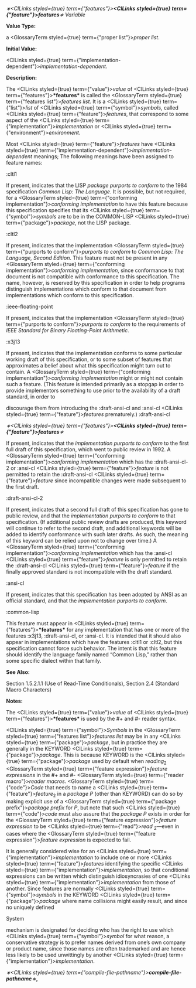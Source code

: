 *∗<ClLinks styled={true} term={"features"}><b><ClLinks styled={true} term={"feature"}><i>features</i></ClLinks></b></ClLinks>∗ Variable* 



**Value Type:** 



a <GlossaryTerm styled={true} term={"proper list"}><i>proper list</i></GlossaryTerm>. 



**Initial Value:** 



<ClLinks styled={true} term={"implementation-dependent"}><i>implementation-dependent</i></ClLinks>. 



**Description:** 



The <ClLinks styled={true} term={"value"}><i>value</i></ClLinks> of <ClLinks styled={true} term={"features"}><b>\*features\*</b></ClLinks> is called the <GlossaryTerm styled={true} term={"features list"}><i>features list</i></GlossaryTerm>. It is a <ClLinks styled={true} term={"list"}><i>list</i></ClLinks> of <ClLinks styled={true} term={"symbol"}><i>symbols</i></ClLinks>, called <ClLinks styled={true} term={"feature"}><i>features</i></ClLinks>, that correspond to some aspect of the <ClLinks styled={true} term={"implementation"}><i>implementation</i></ClLinks> or <ClLinks styled={true} term={"environment"}><i>environment</i></ClLinks>. 



Most <ClLinks styled={true} term={"feature"}><i>features</i></ClLinks> have <ClLinks styled={true} term={"implementation-dependent"}><i>implementation-dependent</i></ClLinks> meanings; The following meanings have been assigned to feature names: 



:cltl1 



If present, indicates that the LISP *package purports to conform* to the 1984 specification *Common Lisp: The Language*. It is possible, but not required, for a <GlossaryTerm styled={true} term={"conforming implementation"}><i>conforming implementation</i></GlossaryTerm> to have this feature because this specification specifies that its <ClLinks styled={true} term={"symbol"}><i>symbols</i></ClLinks> are to be in the COMMON-LISP <ClLinks styled={true} term={"package"}><i>package</i></ClLinks>, not the LISP package. 



:cltl2 



If present, indicates that the implementation <GlossaryTerm styled={true} term={"purports to conform"}><i>purports to conform</i></GlossaryTerm> to *Common Lisp: The Language, Second Edition*. This feature must not be present in any <GlossaryTerm styled={true} term={"conforming implementation"}><i>conforming implementation</i></GlossaryTerm>, since conformance to that document is not compatible with conformance to this specification. The name, however, is reserved by this specification in order to help programs distinguish implementations which conform to that document from implementations which conform to this specification. 



:ieee-floating-point 



If present, indicates that the implementation <GlossaryTerm styled={true} term={"purports to conform"}><i>purports to conform</i></GlossaryTerm> to the requirements of *IEEE Standard for Binary Floating-Point Arithmetic*. 



:x3j13 



If present, indicates that the implementation conforms to some particular working draft of this specification, or to some subset of features that approximates a belief about what this specification might turn out to contain. A <GlossaryTerm styled={true} term={"conforming implementation"}><i>conforming implementation</i></GlossaryTerm> might or might not contain such a feature. (This feature is intended primarily as a stopgap in order to provide implementors something to use prior to the availability of a draft standard, in order to 



discourage them from introducing the :draft-ansi-cl and :ansi-cl <ClLinks styled={true} term={"feature"}><i>features</i></ClLinks> prematurely.) :draft-ansi-cl 







 



 



*∗<ClLinks styled={true} term={"features"}><b><ClLinks styled={true} term={"feature"}><i>features</i></ClLinks></b></ClLinks>∗* 



If present, indicates that the *implementation purports to conform* to the first full draft of this specification, which went to public review in 1992. A <GlossaryTerm styled={true} term={"conforming implementation"}><i>conforming implementation</i></GlossaryTerm> which has the :draft-ansi-cl-2 or :ansi-cl <ClLinks styled={true} term={"feature"}><i>feature</i></ClLinks> is not permitted to retain the :draft-ansi-cl <ClLinks styled={true} term={"feature"}><i>feature</i></ClLinks> since incompatible changes were made subsequent to the first draft. 



:draft-ansi-cl-2 



If present, indicates that a second full draft of this specification has gone to public review, and that the *implementation purports to conform* to that specification. (If additional public review drafts are produced, this keyword will continue to refer to the second draft, and additional keywords will be added to identify conformance with such later drafts. As such, the meaning of this keyword can be relied upon not to change over time.) A <GlossaryTerm styled={true} term={"conforming implementation"}><i>conforming implementation</i></GlossaryTerm> which has the :ansi-cl <ClLinks styled={true} term={"feature"}><i>feature</i></ClLinks> is only permitted to retain the :draft-ansi-cl <ClLinks styled={true} term={"feature"}><i>feature</i></ClLinks> if the finally approved standard is not incompatible with the draft standard. 



:ansi-cl 



If present, indicates that this specification has been adopted by ANSI as an official standard, and that the *implementation purports to conform*. 



:common-lisp 



This feature must appear in <ClLinks styled={true} term={"features"}><b>\*features\*</b></ClLinks> for any implementation that has one or more of the features :x3j13, :draft-ansi-cl, or :ansi-cl. It is intended that it should also appear in implementations which have the features :cltl1 or :cltl2, but this specification cannot force such behavior. The intent is that this feature should identify the language family named “Common Lisp,” rather than some specific dialect within that family. 



**See Also:** 



Section 1.5.2.1.1 (Use of Read-Time Conditionals), Section 2.4 (Standard Macro Characters) 



**Notes:** 



The <ClLinks styled={true} term={"value"}><i>value</i></ClLinks> of <ClLinks styled={true} term={"features"}><b>\*features\*</b></ClLinks> is used by the #+ and #- reader syntax. 



<ClLinks styled={true} term={"symbol"}><i>Symbols</i></ClLinks> in the <GlossaryTerm styled={true} term={"features list"}><i>features list</i></GlossaryTerm> may be in any <ClLinks styled={true} term={"package"}><i>package</i></ClLinks>, but in practice they are generally in the KEYWORD <ClLinks styled={true} term={"package"}><i>package</i></ClLinks>. This is because KEYWORD is the <ClLinks styled={true} term={"package"}><i>package</i></ClLinks> used by default when *reading*<sub>2</sub> <GlossaryTerm styled={true} term={"feature expression"}><i>feature expressions</i></GlossaryTerm> in the #+ and #- <GlossaryTerm styled={true} term={"reader macro"}><i>reader macros</i></GlossaryTerm>. <GlossaryTerm styled={true} term={"code"}><i>Code</i></GlossaryTerm> that needs to name a <ClLinks styled={true} term={"feature"}><i>feature</i></ClLinks><sub>2</sub> in a *package P* (other than KEYWORD) can do so by making explicit use of a <GlossaryTerm styled={true} term={"package prefix"}><i>package prefix</i></GlossaryTerm> for *P*, but note that such <ClLinks styled={true} term={"code"}><i>code</i></ClLinks> must also assure that the *package P* exists in order for the <GlossaryTerm styled={true} term={"feature expression"}><i>feature expression</i></GlossaryTerm> to be <ClLinks styled={true} term={"read"}><i>read</i></ClLinks> <sub>2</sub>—even in cases where the <GlossaryTerm styled={true} term={"feature expression"}><i>feature expression</i></GlossaryTerm> is expected to fail. 



It is generally considered wise for an <ClLinks styled={true} term={"implementation"}><i>implementation</i></ClLinks> to include one or more <ClLinks styled={true} term={"feature"}><i>features</i></ClLinks> identifying the specific <ClLinks styled={true} term={"implementation"}><i>implementation</i></ClLinks>, so that conditional expressions can be written which distinguish idiosyncrasies of one <ClLinks styled={true} term={"implementation"}><i>implementation</i></ClLinks> from those of another. Since features are normally <ClLinks styled={true} term={"symbol"}><i>symbols</i></ClLinks> in the KEYWORD <ClLinks styled={true} term={"package"}><i>package</i></ClLinks> where name collisions might easily result, and since no uniquely defined 



System 



 



 



mechanism is designated for deciding who has the right to use which <ClLinks styled={true} term={"symbol"}><i>symbol</i></ClLinks> for what reason, a conservative strategy is to prefer names derived from one’s own company or product name, since those names are often trademarked and are hence less likely to be used unwittingly by another <ClLinks styled={true} term={"implementation"}><i>implementation</i></ClLinks>. 



*∗<ClLinks styled={true} term={"compile-file-pathname"}><b>*compile-file-pathname*</b></ClLinks>∗***,** 